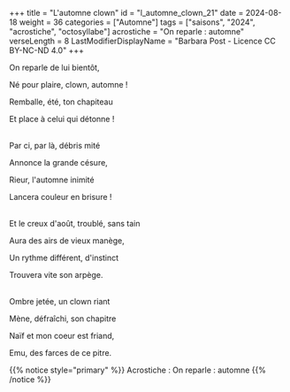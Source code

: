 +++
title = "L'automne clown"
id = "l_automne_clown_21"
date = 2024-08-18
weight = 36
categories = ["Automne"]
tags = ["saisons", "2024", "acrostiche", "octosyllabe"]
acrostiche = "On reparle : automne"
verseLength = 8
LastModifierDisplayName = "Barbara Post - Licence CC BY-NC-ND 4.0"
+++

On reparle de lui bientôt,

Né pour plaire, clown, automne !

Remballe, été, ton chapiteau

Et place à celui qui détonne !

 \
Par ci, par là, débris mité

Annonce la grande césure,

Rieur, l'automne inimité

Lancera couleur en brisure !

 \
Et le creux d'août, troublé, sans tain

Aura des airs de vieux manège,

Un rythme différent, d'instinct

Trouvera vite son arpège.

 \
Ombre jetée, un clown riant

Mène, défraîchi, son chapitre

Naïf et mon coeur est friand,

Emu, des farces de ce pitre.

{{% notice style="primary" %}}
Acrostiche : On reparle : automne
{{% /notice %}}
